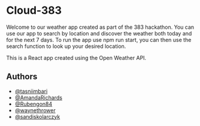 # Cloud-383

Welcome to our weather app created as part of the 383 hackathon. You can use our app to search by location and discover the weather both today and for the next 7 days. 
To run the app use npm run start, you can then use the search function to look up your desired location. 

This is a React app created using the Open Weather API.

## Authors

- [@tasniimbari](https://github.com/tasniimbari)
- [@AmandaRichards](https://github.com/AmandaRichards)
- [@Rubengon84](https://github.com/Rubengon84)  
- [@waynethrower](https://github.com/waynethrower)
- [@sandiskolarczyk](https://github.com/sandiskolarczyk)


